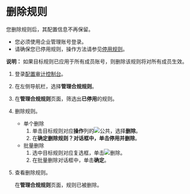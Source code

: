 # 删除规则

您删除规则后，其配置信息不再保留。

-   您必须使用企业管理账号登录。
-   请确保您已停用规则，操作方法请参见[停用规则](/cn.zh-CN/企业版配置审计/管理规则/停用规则.md)。

**说明：** 如果目标规则已应用于所有成员账号，则删除该规则将对所有成员生效。

1.  登录[配置审计控制台](https://config.console.aliyun.com)。

2.  在左侧导航栏，选择**管理合规规则**。

3.  在**管理合规规则**页面，筛选出**已停用**的规则。

4.  删除规则。

    -   单个删除
        1.  单击目标规则对应**操作**列的![公共](https://static-aliyun-doc.oss-cn-hangzhou.aliyuncs.com/assets/img/zh-CN/1160019951/p93049.png)，选择**删除**。
        2.  在**确定删除规则？**对话框中，单击**停用并删除**。
    -   批量删除
        1.  选中目标规则对应复选框，单击![删除](https://static-aliyun-doc.oss-cn-hangzhou.aliyuncs.com/assets/img/zh-CN/5755001061/p170205.png)。
        2.  在批量删除对话框中，单击**确定**。
5.  查看删除规则。

    在**管理合规规则**页面，规则已被删除。


